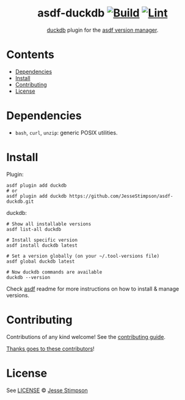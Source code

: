 <div align="center">

# asdf-duckdb [![Build](https://github.com/JesseStimpson/asdf-duckdb/actions/workflows/build.yml/badge.svg)](https://github.com/JesseStimpson/asdf-duckdb/actions/workflows/build.yml) [![Lint](https://github.com/JesseStimpson/asdf-duckdb/actions/workflows/lint.yml/badge.svg)](https://github.com/JesseStimpson/asdf-duckdb/actions/workflows/lint.yml)

[duckdb](https://duckdb.org/docs/) plugin for the [asdf version manager](https://asdf-vm.com).

</div>

# Contents

- [Dependencies](#dependencies)
- [Install](#install)
- [Contributing](#contributing)
- [License](#license)

# Dependencies

- `bash`, `curl`, `unzip`: generic POSIX utilities.

# Install

Plugin:

```shell
asdf plugin add duckdb
# or
asdf plugin add duckdb https://github.com/JesseStimpson/asdf-duckdb.git
```

duckdb:

```shell
# Show all installable versions
asdf list-all duckdb

# Install specific version
asdf install duckdb latest

# Set a version globally (on your ~/.tool-versions file)
asdf global duckdb latest

# Now duckdb commands are available
duckdb --version
```

Check [asdf](https://github.com/asdf-vm/asdf) readme for more instructions on how to
install & manage versions.

# Contributing

Contributions of any kind welcome! See the [contributing guide](contributing.md).

[Thanks goes to these contributors](https://github.com/JesseStimpson/asdf-duckdb/graphs/contributors)!

# License

See [LICENSE](LICENSE) © [Jesse Stimpson](https://github.com/JesseStimpson/)
